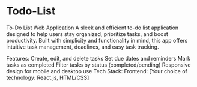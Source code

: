 # Todo-List

To-Do List Web Application
A sleek and efficient to-do list application designed to help users stay organized, prioritize tasks, and boost productivity. Built with simplicity and functionality in mind, this app offers intuitive task management, deadlines, and easy task tracking.

Features:
Create, edit, and delete tasks
Set due dates and reminders
Mark tasks as completed
Filter tasks by status (completed/pending)
Responsive design for mobile and desktop use
Tech Stack:
Frontend: [Your choice of technology: React.js, HTML/CSS]

